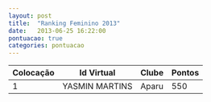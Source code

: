 ```yaml
---
layout: post
title:  "Ranking Feminino 2013"
date:   2013-06-25 16:22:00
pontuacao: true
categories: pontuacao
---
```


| Colocação    | Id Virtual        | Clube      | Pontos
| -            | --                | -----      | ---
| 1            | YASMIN MARTINS    | Aparu      | 550